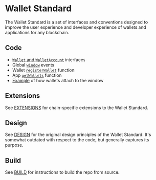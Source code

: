 # Wallet Standard

The Wallet Standard is a set of interfaces and conventions designed to improve the user experience and developer experience of wallets and applications for any blockchain.

## Code

- [`Wallet` and `WalletAccount`](https://github.com/wallet-standard/wallet-standard/tree/master/packages/core/base/src/wallet.ts) interfaces
- Global [`window`](https://github.com/wallet-standard/wallet-standard/tree/master/packages/core/base/src/window.ts) events
- Wallet [`registerWallet`](https://github.com/wallet-standard/wallet-standard/tree/master/packages/core/wallet/src/register.ts) function
- App [`getWallets`](https://github.com/wallet-standard/wallet-standard/tree/master/packages/core/app/src/wallets.ts) function
- [Example](https://github.com/wallet-standard/wallet-standard/tree/master/packages/example/wallets/src/window.ts) of how wallets attach to the window

## Extensions

See [EXTENSIONS](EXTENSIONS.md) for chain-specific extensions to the Wallet Standard.

## Design

See [DESIGN](DESIGN.md) for the original design principles of the Wallet Standard. It's somewhat outdated with respect to the code, but generally captures its purpose.

## Build

See [BUILD](BUILD.md) for instructions to build the repo from source.
